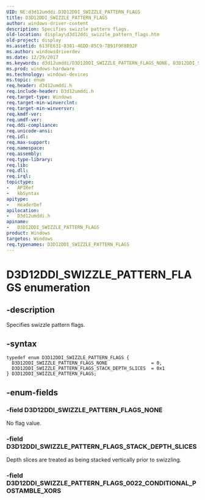 ```yaml
---
UID: NE:d3d12umddi.D3D12DDI_SWIZZLE_PATTERN_FLAGS
title: D3D12DDI_SWIZZLE_PATTERN_FLAGS
author: windows-driver-content
description: Specifies swizzle pattern flags.
old-location: display\d3d12ddi_swizzle_pattern_flags.htm
old-project: display
ms.assetid: 613FE631-8381-4EDD-85C9-7B91F9F8B92F
ms.author: windowsdriverdev
ms.date: 12/29/2017
ms.keywords: d3d12umddi/D3D12DDI_SWIZZLE_PATTERN_FLAGS_NONE, D3D12DDI_SWIZZLE_PATTERN_FLAGS, display.d3d12ddi_swizzle_pattern_flags, D3D12DDI_SWIZZLE_PATTERN_FLAGS enumeration [Display Devices], d3d12umddi/D3D12DDI_SWIZZLE_PATTERN_FLAGS_STACK_DEPTH_SLICES, D3D12DDI_SWIZZLE_PATTERN_FLAGS_NONE, d3d12umddi/D3D12DDI_SWIZZLE_PATTERN_FLAGS, D3D12DDI_SWIZZLE_PATTERN_FLAGS_STACK_DEPTH_SLICES
ms.prod: windows-hardware
ms.technology: windows-devices
ms.topic: enum
req.header: d3d12umddi.h
req.include-header: D3d12umddi.h
req.target-type: Windows
req.target-min-winverclnt: 
req.target-min-winversvr: 
req.kmdf-ver: 
req.umdf-ver: 
req.ddi-compliance: 
req.unicode-ansi: 
req.idl: 
req.max-support: 
req.namespace: 
req.assembly: 
req.type-library: 
req.lib: 
req.dll: 
req.irql: 
topictype:
-	APIRef
-	kbSyntax
apitype:
-	HeaderDef
apilocation:
-	D3d12umddi.h
apiname:
-	D3D12DDI_SWIZZLE_PATTERN_FLAGS
product: Windows
targetos: Windows
req.typenames: D3D12DDI_SWIZZLE_PATTERN_FLAGS
---
```


# D3D12DDI_SWIZZLE_PATTERN_FLAGS enumeration


## -description


Specifies swizzle pattern flags.


## -syntax


````
typedef enum D3D12DDI_SWIZZLE_PATTERN_FLAGS { 
  D3D12DDI_SWIZZLE_PATTERN_FLAGS_NONE                = 0,
  D3D12DDI_SWIZZLE_PATTERN_FLAGS_STACK_DEPTH_SLICES  = 0x1
} D3D12DDI_SWIZZLE_PATTERN_FLAGS;
````


## -enum-fields




### -field D3D12DDI_SWIZZLE_PATTERN_FLAGS_NONE

No flag value.


### -field D3D12DDI_SWIZZLE_PATTERN_FLAGS_STACK_DEPTH_SLICES

Depth slices are treated as being stacked vertically prior to swizzling.


### -field D3D12DDI_SWIZZLE_PATTERN_FLAGS_0022_CONDITIONAL_POSTAMBLE_XORS



